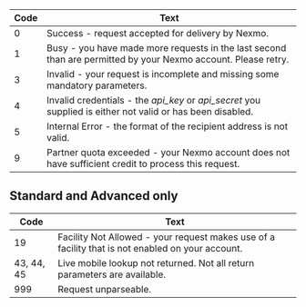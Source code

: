 Code | Text
-- | --
0 | Success - request accepted for delivery by Nexmo.
1 | Busy - you have made more requests in the last second than are permitted by your Nexmo account. Please retry.
3 | Invalid - your request is incomplete and missing some mandatory parameters.
4 | Invalid credentials - the _api_key_ or _api_secret_ you supplied is either not valid or has been disabled.
5 | Internal Error - the format of the recipient address is not valid.
9 | Partner quota exceeded - your Nexmo account does not have sufficient credit to process this request.

## Standard and Advanced only

Code | Text
-- | --
19 | Facility Not Allowed - your request makes use of a facility that is not enabled on your account.
43, 44, 45 | Live mobile lookup not returned. Not all return parameters are available.
999 | Request unparseable.
